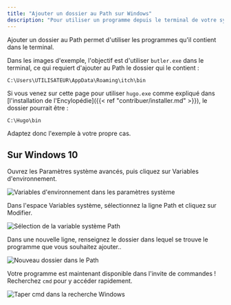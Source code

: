 ```yaml
---
title: "Ajouter un dossier au Path sur Windows"
description: "Pour utiliser un programme depuis le terminal de votre système, vous devez ajouter son dossier au Path. Suivez ce guide pour le faire en quelques clics."
---
```


Ajouter un dossier au Path permet d'utiliser les programmes qu'il contient dans le terminal.

Dans les images d'exemple, l'objectif est d'utiliser `butler.exe` dans le terminal, ce qui requiert d'ajouter au Path le dossier qui le contient :

```
C:\Users\UTILISATEUR\AppData\Roaming\itch\bin
```

Si vous venez sur cette page pour utiliser `hugo.exe` comme expliqué dans [l'installation de l'Encylopédie]({{< ref "contribuer/installer.md" >}}), le dossier pourrait être :

```
C:\Hugo\bin
```

Adaptez donc l'exemple à votre propre cas.

## Sur Windows 10

Ouvrez les Paramètres système avancés, puis cliquez sur Variables d'environnement.

![Variables d'environnement dans les paramètres système](/images/contribuer/path/variablesdenvironnement.png)

Dans l'espace Variables système, sélectionnez la ligne Path et cliquez sur Modifier.

![Sélection de la variable système Path](/images/contribuer/path/modifierpath.png)

Dans une nouvelle ligne, renseignez le dossier dans lequel se trouve le programme que vous souhaitez ajouter..

![Nouveau dossier dans le Path](/images/contribuer/path/ajouterbutler.png)

Votre programme est maintenant disponible dans l'invite de commandes ! Recherchez `cmd` pour y accéder rapidement.

![Taper cmd dans la recherche Windows](/images/contribuer/path/ouvrircmd.png)
